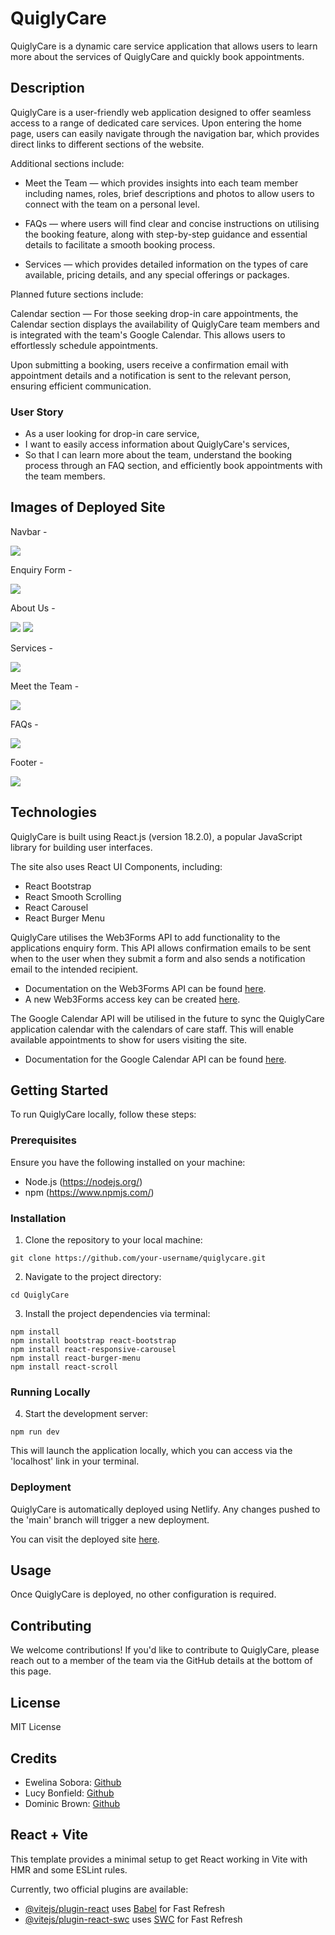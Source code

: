 # QuiglyCare

QuiglyCare is a dynamic care service application that allows users to learn more about the services of QuiglyCare and quickly book appointments.

## Description

QuiglyCare is a user-friendly web application designed to offer seamless access to a range of dedicated care services. Upon entering the home page, users can easily navigate through the navigation bar, which provides direct links to different sections of the website.

Additional sections include:

- Meet the Team — which provides insights into each team member including names, roles, brief descriptions and photos to allow users to connect with the team on a personal level.

- FAQs — where users will find clear and concise instructions on utilising the booking feature, along with step-by-step guidance and essential details to facilitate a smooth booking process.

- Services — which provides detailed information on the types of care available, pricing details, and any special offerings or packages.

Planned future sections include:

Calendar section — For those seeking drop-in care appointments, the Calendar section displays the availability of QuiglyCare team members and is integrated with the team's Google Calendar. This allows users to effortlessly schedule appointments. 

Upon submitting a booking, users receive a confirmation email with appointment details and a notification is sent to the relevant person, ensuring efficient communication.

### User Story 

- As a user looking for drop-in care service,
- I want to easily access information about QuiglyCare's services,
- So that I can learn more about the team, understand the booking process 
through an FAQ section, and efficiently book appointments with the team 
members.

## Images of Deployed Site

Navbar - 

![](public/assets/images/ReadMeNav.png)

Enquiry Form - 

![](public/assets/images/ReadMeForm.png)

About Us - 

![](public/assets/images/ReadMeAboutUs.png)
![](public/assets/images/ReadMeAboutUsTwo.png)

Services - 

![](public/assets/images/ReadMeServices.png)

Meet the Team - 

![](public/assets/images/ReadMeTeam.png)

FAQs - 

![](public/assets/images/ReadMeFaq.png)

Footer -

![](public/assets/images/ReadMeFooter.png)

## Technologies

QuiglyCare is built using React.js (version 18.2.0), a popular JavaScript library for building user interfaces.

The site also uses React UI Components, including: 
- React Bootstrap
- React Smooth Scrolling
- React Carousel
- React Burger Menu

QuiglyCare utilises the Web3Forms API to add functionality to the applications enquiry form. This API allows confirmation emails to be sent when to the user when they submit a form and also sends a notification email to the intended recipient. 

- Documentation on the Web3Forms API can be found <a href="https://docs.web3forms.com/">here</a>.
- A new Web3Forms access key can be created <a href="https://web3forms.com/#start">here</a>.

The Google Calendar API will be utilised in the future to sync the QuiglyCare application calendar with the calendars of care staff. This will enable available appointments to show for users visiting the site.

- Documentation for the Google Calendar API can be found <a href="https://developers.google.com/calendar/api/guides/overview">here</a>.

## Getting Started

To run QuiglyCare locally, follow these steps:

### Prerequisites

Ensure you have the following installed on your machine:

- Node.js (https://nodejs.org/)
- npm (https://www.npmjs.com/)


### Installation

1. Clone the repository to your local machine:

```git clone https://github.com/your-username/quiglycare.git```

2. Navigate to the project directory:

```cd QuiglyCare```

3. Install the project dependencies via terminal:

```npm install``` <br>
```npm install bootstrap react-bootstrap``` <br>
```npm install react-responsive-carousel``` <br>
```npm install react-burger-menu```<br>
```npm install react-scroll```

### Running Locally

4. Start the development server:

```npm run dev```

This will launch the application locally, which you can access via the 'localhost' link in your terminal.

### Deployment 

QuiglyCare is automatically deployed using Netlify. Any changes pushed to the 'main' branch will trigger a new deployment.

You can visit the deployed site <a href="https://main--quiglycare.netlify.app/">here</a>.

## Usage

Once QuiglyCare is deployed, no other configuration is required.

## Contributing

We welcome contributions! If you'd like to contribute to QuiglyCare, please reach out to a member of the team via the GitHub details at the bottom of this page.

## License

MIT License

## Credits

- Ewelina Sobora: <a href="https://github.com/ewelinasobora">Github</a>
- Lucy Bonfield: <a href="https://github.com/lucybonfield">Github</a>
- Dominic Brown: <a href="https://github.com/dombrown95">Github</a>

## React + Vite

This template provides a minimal setup to get React working in Vite with HMR and some ESLint rules.

Currently, two official plugins are available:

- [@vitejs/plugin-react](https://github.com/vitejs/vite-plugin-react/blob/main/packages/plugin-react/README.md) uses [Babel](https://babeljs.io/) for Fast Refresh
- [@vitejs/plugin-react-swc](https://github.com/vitejs/vite-plugin-react-swc) uses [SWC](https://swc.rs/) for Fast Refresh
